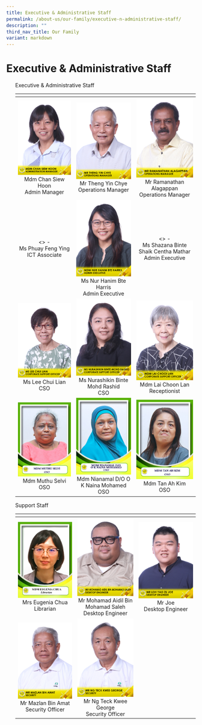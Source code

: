 ```yaml
---
title: Executive & Administrative Staff
permalink: /about-us/our-family/executive-n-administrative-staff/
description: ""
third_nav_title: Our Family
variant: markdown
---
```

# Executive &amp; Administrative Staff

<ul class="jekyllcodex_accordion">
<label for="accordion1">Executive &amp; Administrative Staff</label>
    <div>
      <p>
      <table width="750px">
<thead>
  <tr>
    <th width="250px"></th>
    <th width="250px"></th>
    <th width="250px"></th>
  </tr>
</thead>
<tbody>
  <tr>
    <td width="250px" style="text-align: center;"><img src="/images/About%20us/Executive%20&amp;%20Admin%20Staff/MdmChanSiewHoon.jpg"> Mdm Chan Siew Hoon<br>Admin Manager </td>
    <td width="250px" style="text-align: center;"><img src="/images/About%20us/Executive%20&amp;%20Admin%20Staff/MrThengYinChye.jpg"> Mr Theng Yin Chye<br>Operations Manager</td>
    <td width="250px" style="text-align: center;"><img src="/images/About%20us/Executive%20&amp;%20Admin%20Staff/MrRamanathanAlagappan.jpg"> Mr Ramanathan Alagappan<br>Operations Manager</td>
  </tr>
   <tr>
    <td width="250px" style="text-align: center;">&lt;&gt; -<br>Ms Phuay Feng Ying<br>ICT Associate </td>
    <td width="250px" style="text-align: center;"><img src="/images/About%20us/Executive%20&amp;%20Admin%20Staff/MdmNurHanimBteHarris.jpg"> Ms Nur Hanim Bte Harris<br>Admin Executive</td>
    <td width="250px" style="text-align: center;">&lt;&gt; -<br> Ms Shazana Binte Shaik Centha Mathar<br>Admin Executive</td>
  </tr>
	  <tr>
    <td width="250px" style="text-align: center;"> <img src="/images/About%20us/Executive%20&amp;%20Admin%20Staff/MsLeeChuiLian.jpg">Ms Lee Chui Lian<br>CSO </td>
			<td width="250px" style="text-align: center;"> <img src="/images/About%20us/Executive%20&amp;%20Admin%20Staff/MsNurashikinBinteMohdRashid.jpg">Ms Nurashikin Binte Mohd Rashid<br>CSO </td>
			<td width="250px" style="text-align: center;"><img src="/images/About%20us/Executive%20&amp;%20Admin%20Staff/MdmLaiChooiLan.jpg"> Mdm Lai Choon Lan<br>Receptionist</td>
    </tr>
		<tr>
    <td width="250px" style="text-align: center;"><img src="/images/About%20us/Executive%20&amp;%20Admin%20Staff/EAS10.jpg"> Mdm Muthu Selvi<br>OSO </td>
    <td width="250px" style="text-align: center;"><img src="/images/About%20us/Executive%20&amp;%20Admin%20Staff/EAS11.jpg">Mdm Nianamal D/O O K Naina Mohamed<br>OSO </td>
     <td width="250px" style="text-align: center;"><img src="/images/About%20us/Executive%20&amp;%20Admin%20Staff/EAS9.jpg">Mdm Tan Ah Kim<br>OSO </td>
  </tr>
</tbody>
</table>
</p>	
  </div>

<label for="accordion1">Support Staff</label>
    <div>
      <p>
      <table width="750px">
<thead>
  <tr>
    <th width="250px"></th>
    <th width="250px"></th>
    <th width="250px"></th>
  </tr>
</thead>
<tbody>
  <tr>
    <td width="250px" style="text-align: center;"><img src="/images/librarianchua.jpeg"> Mrs Eugenia Chua<br>Librarian</td>
    <td width="250px" style="text-align: center;"><img src="/images/About%20us/Executive%20&amp;%20Admin%20Staff/MrMohamadAidilBinMohamadSaleh.jpg"> Mr Mohamad Aidil Bin Mohamad Saleh<br>Desktop Engineer</td>
		<td width="250px" style="text-align: center;"><img src="/images/About%20us/Executive%20&amp;%20Admin%20Staff/MrLohYaoZuJoe.jpg">Mr Joe<br>Desktop Engineer</td>
  </tr>
   <tr>
    <td width="250px" style="text-align: center;"><img src="/images/About%20us/Executive%20&amp;%20Admin%20Staff/MrMazlanBinAmat.jpg"> Mr Mazlan Bin Amat<br>Security Officer </td>
    <td width="250px" style="text-align: center;"><img src="/images/About%20us/Executive%20&amp;%20Admin%20Staff/MrNgTeckKweeGeorge.jpg">Mr Ng Teck Kwee George<br>Security Officer</td>
    <td width="250px" style="text-align: center;"></td>
  </tr>
</tbody>
</table>
</p>	
  </div>
	
    
</ul>